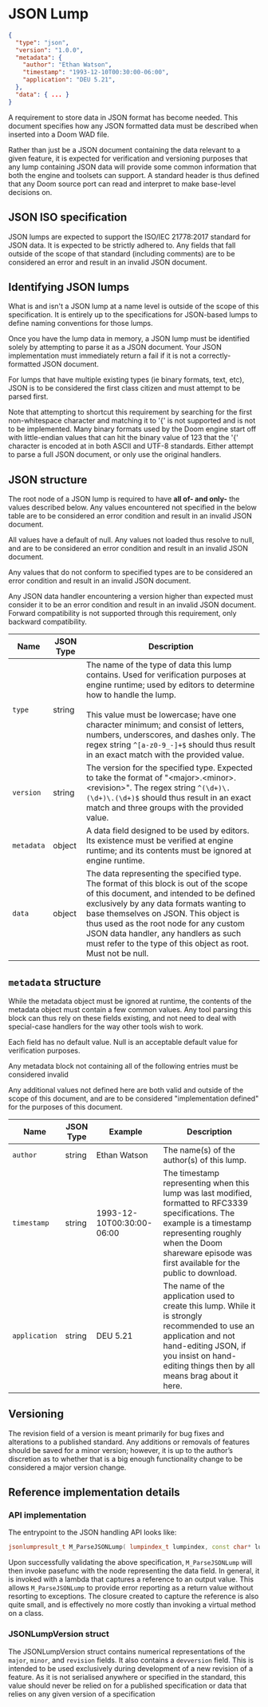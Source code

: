# JSON Lump

```json
{
  "type": "json",
  "version": "1.0.0",
  "metadata": {
    "author": "Ethan Watson",
    "timestamp": "1993-12-10T00:30:00-06:00",
    "application": "DEU 5.21",
  },
  "data": { ... }
}
```

A requirement to store data in JSON format has become needed. This document specifies how any JSON formatted data must be described when inserted into a Doom WAD file.

Rather than just be a JSON document containing the data relevant to a given feature, it is expected for verification and versioning purposes that any lump containing JSON data will provide some common information that both the engine and toolsets can support. A standard header is thus defined that any Doom source port can read and interpret to make base-level decisions on.

## JSON ISO specification

JSON lumps are expected to support the ISO/IEC 21778:2017 standard for JSON data. It is expected to be strictly adhered to. Any fields that fall outside of the scope of that standard (including comments) are to be considered an error and result in an invalid JSON document.

## Identifying JSON lumps

What is and isn't a JSON lump at a name level is outside of the scope of this specification. It is entirely up to the specifications for JSON-based lumps to define naming conventions for those lumps.

Once you have the lump data in memory, a JSON lump must be identified solely by attempting to parse it as a JSON document. Your JSON implementation must immediately return a fail if it is not a correctly-formatted JSON document.

For lumps that have multiple existing types (ie binary formats, text, etc), JSON is to be considered the first class citizen and must attempt to be parsed first.

Note that attempting to shortcut this requirement by searching for the first non-whitespace character and matching it to '{' is not supported and is not to be implemented. Many binary formats used by the Doom engine start off with little-endian values that can hit the binary value of 123 that the '{' character is encoded at in both ASCII and UTF-8 standards. Either attempt to parse a full JSON document, or only use the original handlers.

## JSON structure

The root node of a JSON lump is required to have **all of- and only-** the values described below. Any values encountered not specified in the below table are to be considered an error condition and result in an invalid JSON document.

All values have a default of null. Any values not loaded thus resolve to null, and are to be considered an error condition and result in an invalid JSON document.

Any values that do not conform to specified types are to be considered an error condition and result in an invalid JSON document.

Any JSON data handler encountering a version higher than expected must consider it to be an error condition and result in an invalid JSON document. Forward compatibility is not supported through this requirement, only backward compatibility.

|Name      |JSON Type|Description|
|----------|---------|-----------|
|`type`    |string   | The name of the type of data this lump contains. Used for verification purposes at engine runtime; used by editors to determine how to handle the lump. <br><br> This value must be lowercase; have one character minimum; and consist of letters, numbers, underscores, and dashes only. The regex string `^[a-z0-9_-]+$` should thus result in an exact match with the provided value.  |
|`version` |string   | The version for the specified type. Expected to take the format of "\<major\>.\<minor\>.\<revision\>". The regex string `^(\d+)\.(\d+)\.(\d+)$` should thus result in an exact match and three groups with the provided value.  |
|`metadata`|object   | A data field designed to be used by editors. Its existence must be verified at engine runtime; and its contents must be ignored at engine runtime.  |
|`data`    |object   | The data representing the specified type. The format of this block is out of the scope of this document, and intended to be defined exclusively by any data formats wanting to base themselves on JSON. This object is thus used as the root node for any custom JSON data handler, any handlers as such must refer to the type of this object as root. Must not be null. |

## `metadata` structure

While the metadata object must be ignored at runtime, the contents of the metadata object must contain a few common values. Any tool parsing this block can thus rely on these fields existing, and not need to deal with special-case handlers for the way other tools wish to work.

Each field has no default value. Null is an acceptable default value for verification purposes.

Any metadata block not containing all of the following entries must be considered invalid

Any additional values not defined here are both valid and outside of the scope of this document, and are to be considered "implementation defined" for the purposes of this document.

|Name         |JSON Type|Example                  |Description|
|-------------|---------|-------------------------|-----------|
|`author`     |string   |Ethan Watson             | The name(s) of the author(s) of this lump. |
|`timestamp`  |string   |1993-12-10T00:30:00-06:00| The timestamp representing when this lump was last modified, formatted to RFC3339 specifications. The example is a timestamp representing roughly when the Doom shareware episode was first available for the public to download. |
|`application`|string   |DEU 5.21                 | The name of the application used to create this lump. While it is strongly recommended to use an application and not hand-editing JSON, if you insist on hand-editing things then by all means brag about it here. |

## Versioning

The revision field of a version is meant primarily for bug fixes and alterations to a published standard. Any additions or removals of features should be saved for a minor version; however, it is up to the author’s discretion as to whether that is a big enough functionality change to be considered a major version change.

## Reference implementation details

### API implementation

The entrypoint to the JSON handling API looks like:

```cpp
jsonlumpresult_t M_ParseJSONLump( lumpindex_t lumpindex, const char* lumptype, const JSONLumpVersion& maxversion, const JSONLumpFunc& parsefunc );
```

Upon successfully validating the above specification, `M_ParseJSONLump` will then invoke pasefunc with the node representing the data field. In general, it is invoked with a lambda that captures a reference to an output value. This allows `M_ParseJSONLump` to provide error reporting as a return value without resorting to exceptions. The closure created to capture the reference is also quite small, and is effectively no more costly than invoking a virtual method on a class.


### JSONLumpVersion struct

The JSONLumpVersion struct contains numerical representations of the `major`, `minor`, and `revision` fields. It also contains a `devversion` field. This is intended to be used exclusively during development of a new revision of a feature. As it is not serialised anywhere or specified in the standard, this value should never be relied on for a published specification or data that relies on any given version of a specification

